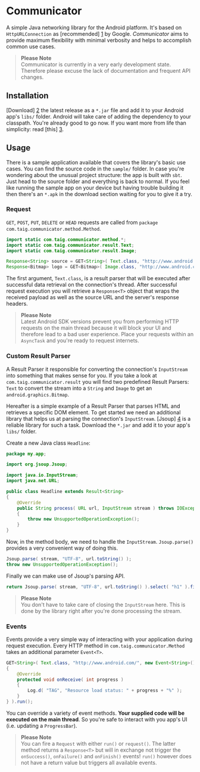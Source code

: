 Communicator
============

A simple Java networking library for the Android platform. It's based on `HttpURLConnection` as [recommended] [1] by
Google. *Communicator* aims to provide maximum flexibility with minimal verbosity and helps to accomplish common use cases.

> **Please Note**  
> Communicator is currently in a very early development state. Therefore please excuse the lack of documentation and
> frequent API changes.

Installation
------------

[Download] [2] the latest release as a `*.jar` file and add it to your Android app's `libs/` folder. Android will
take care of adding the dependency to your classpath. You're already good to go now. If you want more from life than
simplicity: read [this] [3].

Usage
-----

There is a sample application available that covers the library's basic use cases. You can find the source code in the
`sample/` folder. In case you're wondering about the unusual project structure: the app is built with `sbt`. Just head to
the source folder and everything is back to normal. If you feel like running the sample app on your device but having
trouble building it then there's an `*.apk` in the download section waiting for you to give it a try.

### Request

`GET`, `POST`, `PUT`, `DELETE` or `HEAD` requests are called from `package com.taig.communicator.method.Method`.

````java
import static com.taig.communicator.method.*;
import static com.taig.communicator.result.Text;
import static com.taig.communicator.result.Image;

Response<String> source = GET<String>( Text.class, "http://www.android.com/" ).request();
Response<Bitmap> logo = GET<Bitmap>( Image.class, "http://www.android.com/images/logo.png" ).request();
````

The first argument, `Text.class`, is a result parser that will be executed after successful data retrieval on the
connection's thread. After successful request execution you will retrieve a `Response<T>` object that wraps the received
payload as well as the source URL and the server's response headers.

> **Please Note**  
> Latest Android SDK versions prevent you from performing HTTP requests on the main thread because it will block your
> UI and therefore lead to a bad user experience. Place your requests within an `AsyncTask` and you're ready to request
> internets.

### Custom Result Parser

A Result Parser it responsible for converting the connection's `InputStream` into something that makes sense for you.
If you take a look at `com.taig.communicator.result` you will find two predefined Result Parsers: `Text` to convert the
stream into a `String` and `Image` to get an `android.graphics.Bitmap`.

Hereafter is a simple example of a Result Parser that parses HTML and retrieves a specific DOM element. To get started
we need an additional library that helps us at parsing the connection's `InputStream`. [Jsoup] [4] is a reliable library
for such a task. Download the `*.jar` and add it to your app's `libs/` folder.

Create a new Java class `Headline`:

````java
package my.app;

import org.jsoup.Jsoup;

import java.io.InputStream;
import java.net.URL;

public class Headline extends Result<String>
{
	@Override
	public String process( URL url, InputStream stream ) throws IOException
	{
		throw new UnsupportedOperationException();
	}
}
````

Now, in the method body, we need to handle the `InputStream`. `Jsoup.parse()` provides a very convenient way of doing this.

````java
Jsoup.parse( stream, "UTF-8", url.toString() );
throw new UnsupportedOperationException();
````

Finally we can make use of Jsoup's parsing API.

````java
return Jsoup.parse( stream, "UTF-8", url.toString() ).select( "h1" ).first().text();
````

> **Please Note**  
> You don't have to take care of closing the `InputStream` here. This is done by the library right after you're done
> processing the stream.

### Events

Events provide a very simple way of interacting with your application during request execution. Every HTTP method in
`com.taig.communicator.Method` takes an additional parameter `Event<T>`.

````java
GET<String>( Text.class, "http://www.android.com/", new Event<String>()
{
	@Override
	protected void onReceive( int progress )
	{
		Log.d( "TAG", "Resource load status: " + progress + "%" );
	}
} ).run();
````

You can override a variety of event methods. **Your supplied code will be executed on the main thread**. So you're safe
to interact with you app's UI (i.e. updating a `ProgressBar`).

> **Please Note**  
> You can fire a `Request` with either `run()` or `request()`. The latter method returns a `Response<T>` but will in
> exchange not trigger the `onSuccess()`, `onFailure()` and `onFinish()` events! `run()` however does not have a return
> value but triggers all available events.

[1]: http://android-developers.blogspot.de/2011/09/androids-http-clients.html
[2]: https://github.com/Taig/Communicator/releases
[3]: http://tools.android.com/recent/dealingwithdependenciesinandroidprojects
[4]: http://jsoup.org
